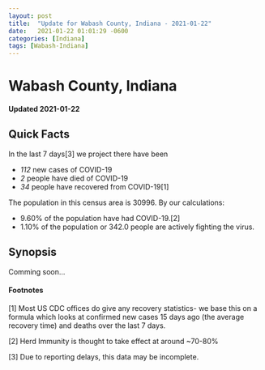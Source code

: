 ```yaml
---
layout: post
title:  "Update for Wabash County, Indiana - 2021-01-22"
date:   2021-01-22 01:01:29 -0600
categories: [Indiana]
tags: [Wabash-Indiana]
---
```


# Wabash County, Indiana
#### Updated 2021-01-22

## Quick Facts

In the last 7 days[3] we project there have been
- *112* new cases of COVID-19
- *2* people have died of COVID-19
- *34* people have recovered from COVID-19[1]

The population in this census area is 30996. By our calculations:
- 9.60% of the population have had COVID-19.[2]
- 1.10% of the population or 342.0 people are actively fighting the virus.

## Synopsis

Comming soon...


#### Footnotes

[1] Most US CDC offices do give any recovery statistics- we base this on a formula which looks at confirmed new cases
15 days ago (the average recovery time) and deaths over the last 7 days.

[2] Herd Immunity is thought to take effect at around ~70-80%

[3] Due to reporting delays, this data may be incomplete.
 
    
